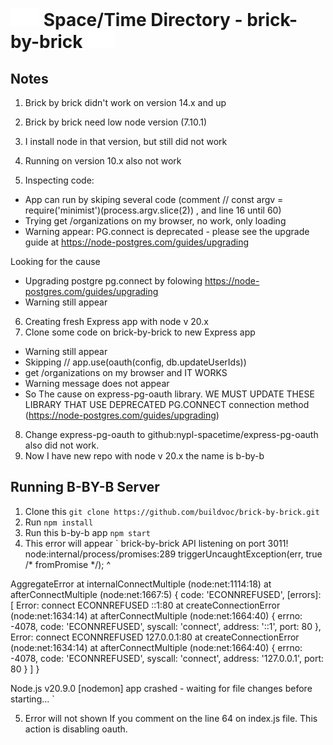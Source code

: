 # <img src="bricks.gif"/> Space/Time Directory - brick-by-brick <img src="bricks.gif"/>

## Notes

1. Brick by brick didn't work on version 14.x and up
2. Brick by brick need low node version (7.10.1)
3. I install node in that version, but still did not work
4. Running on version 10.x also not work

5. Inspecting code:
- App can run by skiping several code (comment // const argv = require('minimist')(process.argv.slice(2)) , and line 16 until 60)
- Trying get /organizations on my browser, no work, only loading
- Warning appear: PG.connect is deprecated - please see the upgrade guide at https://node-postgres.com/guides/upgrading

Looking for the cause
- Upgrading postgre pg.connect by folowing https://node-postgres.com/guides/upgrading
- Warning still appear

6. Creating fresh Express app with node v 20.x
7. Clone some code on brick-by-brick to new Express app
- Warning still appear
- Skipping // app.use(oauth(config, db.updateUserIds))
- get /organizations on my browser and IT WORKS
- Warning message does not appear
- So The cause on express-pg-oauth library. WE MUST UPDATE THESE LIBRARY THAT USE DEPRECATED PG.CONNECT connection method (https://node-postgres.com/guides/upgrading)

8. Change express-pg-oauth to github:nypl-spacetime/express-pg-oauth also did not work.
9. Now I have new repo with node v 20.x the name is b-by-b

## Running B-BY-B Server
1. Clone this `git clone https://github.com/buildvoc/brick-by-brick.git`
2. Run `npm install`
3. Run this b-by-b app `npm start`
4. This error will appear 
`
brick-by-brick API listening on port 3011!
node:internal/process/promises:289
            triggerUncaughtException(err, true /* fromPromise */);
            ^

AggregateError
    at internalConnectMultiple (node:net:1114:18)
    at afterConnectMultiple (node:net:1667:5) {
  code: 'ECONNREFUSED',
  [errors]: [
    Error: connect ECONNREFUSED ::1:80
        at createConnectionError (node:net:1634:14)
        at afterConnectMultiple (node:net:1664:40) {
      errno: -4078,
      code: 'ECONNREFUSED',
      syscall: 'connect',
      address: '::1',
      port: 80
    },
    Error: connect ECONNREFUSED 127.0.0.1:80
        at createConnectionError (node:net:1634:14)
        at afterConnectMultiple (node:net:1664:40) {
      errno: -4078,
      code: 'ECONNREFUSED',
      syscall: 'connect',
      address: '127.0.0.1',
      port: 80
    }
  ]
}

Node.js v20.9.0
[nodemon] app crashed - waiting for file changes before starting...
`

5. Error will not shown If you comment on the line 64 on index.js file. This action is disabling oauth.
